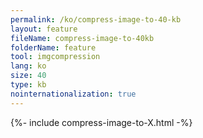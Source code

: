 ```yaml
---
permalink: /ko/compress-image-to-40-kb
layout: feature
fileName: compress-image-to-40kb
folderName: feature
tool: imgcompression
lang: ko
size: 40
type: kb
nointernationalization: true
---
```

{%- include compress-image-to-X.html -%}       

